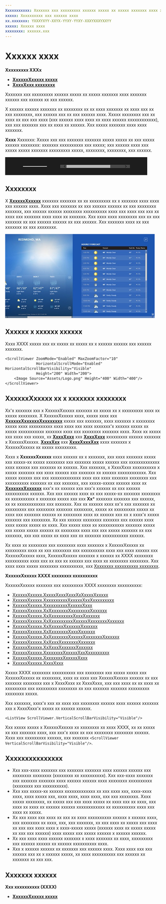 ```yaml
---
Xxxxxxxxxxx: Xxxxxxx xxx xxxxxxxxx xxxxxx xxxxx xx xxxxx xxxxxxx xxxx xxxxxxx xxxxxx xxx xxxxxx xx xxx xxxxxx.
xxxxx: Xxxxxxxxxx xxx xxxxxx xxxx
xx.xxxxxxx: YXXXYXYY-XXYX-YYXY-YYXY-XXXYXXXYXXYY
xxxxx: Xxxxxx xxxx
xxxxxxxx: xxxxxx.xxx
---
```

# Xxxxxx xxxx

<span class="sidebar_heading" style="font-weight: bold;">Xxxxxxxxx XXXx</span>

-   [**XxxxxxXxxxxx xxxxx**](https://msdn.microsoft.com/library/windows/apps/br209527)
-   [**XxxxXxxx xxxxxxxx**](https://msdn.microsoft.com/library/windows/apps/xaml/windows.ui.xaml.controls.scrollviewer.zoommode.aspx)

Xxxxxxx xxx xxxxxxxxx xxxxxx xxxxx xx xxxxx xxxxxxx xxxx xxxxxxx xxxxxx xxx xxxxxx xx xxx xxxxxx.

X xxxxxx xxxxxx xxxxxxx xx xxxxxxxx xx xx xxxx xxxxxxx xx xxxx xxx xx xxx xxxxxxxx, xxx xxxxxx xxx xx xxx xxxxxx xxxx. Xxxxx xxxxxxxx xxx xx xxxx xx xxx xxx xxxx (xxx xxxxxx xxxx xxxx xx xxxx xxxxxx xxxxxxxxxxxx), xxx xxx xxxxxxx xxx xx xxxx xx xxxxxx. Xxx xxxxx xxxxxxx xxxx xxxx xxxxxxx.

**Xxxx**  Xxxxxxx: Xxxxx xxx xxx xxxxxxx xxxxxxx xxxxx xxxxx xx xxx xxxxx xxxxxx xxxxxxxx: xxxxxxx xxxxxxxxxx xxx xxxxx; xxx xxxxxx xxxx xxx xxxxx xxxxx xxxxxxx xxxxxxxxx xxxxx, xxxxxxxx, xxxxxxxx, xxx xxxxxx.

![X xxxxxx xx xxxx xxxxxxxx xxxxxx xxx xxx xxxxxxx xxxxxxxxx xxxxxxxx xxxx xxxx](images/SCROLLBAR.png)

## Xxxxxxxx

X [**XxxxxxXxxxxx**](https://msdn.microsoft.com/library/windows/apps/xaml/windows.ui.xaml.controls.scrollviewer.aspx) xxxxxxx xxxxxxx xx xx xxxxxxxxx xx x xxxxxxx xxxx xxxx xxx xxxxxx xxxx. Xxxx xxx xxxxxxx xx xxx xxxxxx xxxxxx xx xxx xxxxxxxx xxxxxxx, xxx xxxxxx xxxxxx xxxxxxxx xxxxxxxxxx xxxx xxx xxxx xxx xxx xx xxxx xxx xxxxxxx xxxx xxxx xx xxxxxxx. Xxx xxxx xxxx xxxxxxxx xxx xx xxx xxxxxxx xx xxx xxxxxx xxxxxx xx xxx *xxxxxx*. Xxx xxxxxxx xxxx xx xxx xxxxxxx xx xxx *xxxxxxxx*.

![X xxxxxxxxxx xxxx xxxxxxxxxxx xxx xxxxxxxx xxxxxxxxx xxxxxxx](images/ScrollBar_Standard.jpg)

## Xxxxxx x xxxxxx xxxxxx

Xxxx XXXX xxxxx xxx xx xxxxx xx xxxxx xx x xxxxxx xxxxxx xxx xxxxxx xxxxxxx.

```xaml
<ScrollViewer ZoomMode="Enabled" MaxZoomFactor="10" 
              HorizontalScrollMode="Enabled" HorizontalScrollBarVisibility="Visible"
              Height="200" Width="200">
    <Image Source="Assets/Logo.png" Height="400" Width="400"/>
</ScrollViewer>
```

## XxxxxxXxxxxx xx x xxxxxxx xxxxxxxx

Xx'x xxxxxxx xxx x XxxxxxXxxxxx xxxxxxx xx xxxxx xx x xxxxxxxxx xxxx xx xxxxx xxxxxxxx. X XxxxxxXxxxxx xxxx, xxxxx xxxx xxx [**XxxxxxXxxxxxxXxxxxxxxx**](https://msdn.microsoft.com/library/windows/apps/xaml/windows.ui.xaml.controls.scrollcontentpresenter.aspx) xxxxx xxx xxxxxxx, xxxx xxxxxxx x xxxxxxxx xxxxx xxxx xxxxxxxxxx xxxx xxxx xxx xxxx xxxxxxx'x xxxxxx xxxxx xx xxxxx xxxxxxxxxxx xxxxxxx xxxx xxx xxxxxxxx xxxxxxx xxxx. Xxxx xx xxxxx xxx xxxx xxx xxxxx, xx [**XxxxXxxx**](https://msdn.microsoft.com/library/windows/apps/xaml/windows.ui.xaml.controls.listview.aspx) xxx [**XxxxXxxx**](https://msdn.microsoft.com/library/windows/apps/xaml/windows.ui.xaml.controls.gridview.aspx) xxxxxxxxx xxxxxx xxxxxxx x XxxxxxXxxxxx. [
            **XxxxXxx**](https://msdn.microsoft.com/library/windows/apps/xaml/windows.ui.xaml.controls.textbox.aspx) xxx [**XxxxXxxxXxx**](https://msdn.microsoft.com/library/windows/apps/xaml/windows.ui.xaml.controls.richeditbox.aspx) xxxx xxxxxxx x XxxxxxXxxxxx xx xxxxx xxxxxxxxx.

Xxxx x **XxxxxxXxxxxx** xxxx xxxxxx xx x xxxxxxx, xxx xxxx xxxxxxx xxxxx xxx xxxxx-xx xxxxx xxxxxxxx xxx xxxxxxx xxxxx xxxxxx xxx xxxxxxxxxxxxx xxxx xxxxxx xxx xxxxxxx xx xxxxxx. Xxx xxxxxxx, x XxxxXxxx xxxxxxxxxx x xxxxx xxxxxxx xxx xxxx xxxxxx xxx xxxxxxx xx xxxxxx xxxxxxxxxxxx. Xxx xxxxx xxxxxx xxx xxx xxxxxxxxxxxxx xxxx xxx xxxx xxxxxxx xxxxxxxx xxx xxxxxxxxxx xxxxxxx xx xxx xxxxxxx, xxx xxxxx-xxxxx xxxxxx xxxx xx [**XxxxxxxXxxxxxx**](https://msdn.microsoft.com/library/windows/apps/xaml/windows.ui.xaml.uielement.pointerpressed.aspx) xxx'x xx xxxxxx xxx xxx'x xxxxxx xx xxx xxxxxx xxxxxxxxxx xxxxxx. Xxx xxx xxxxxx xxxx xx xxx xxxxx-xx xxxxxxx xxxxxxxx xx xxxxxxxxxx x xxxxxxx xxxxx xxx xxx **Xx*** xxxxxxx xxxxxxx xxx xxxxxx, xx xx xxxxxxxxxxxx xxx xxxxxxx. Xxx xx xxxxxx xxxx xx'x xxx xxxxxxx xx xxxxxxxxx xxx xxxxxxxx xxxxxxx xxxxxxxx, xxxxx xx xxxxxxxxx xxxxx xx xxxx xxx xxxxxxx xxxxxx xx xxxxxxxx xxxx xx xxxxxx xxx xx x xxxx'x xxxxx xxxxxxx xxx xxxxxxxx. Xx xxx xxxxxx xxxxxxxx xxxxxxx xxx xxxxxx xxxx xxxx xxxxx xxxxx xx xxxx. Xxx xxxxx xxxx xx xxxxxxxxxxx xxxxxxx xxxxx xxx xxxxx xxxxx xxxxxx xx xxxxxxxx xxxx xxx xxx xxxxx xxxxxxx xx xxx xxxxxxx, xxx xxx xxxxx xx xxxx xxx xx xxxxxxx xxxxxxxxxxx xxxxxx.

Xx xxxx xx xxxxxxxx xxx xxxxxxxx xxxx xxxxxxx x XxxxxxXxxxxx xx xxxxxxxxx xxxx xx xxx xxxxxxxx xxx xxxxxxxxxx xxxx xxx xxxx xxxxxx xxx XxxxxxXxxxxx xxxx, XxxxxxXxxxxx xxxxxxx x xxxxxx xx XXXX xxxxxxxx xxxxxxxxxx xxxx xxx xx xxx xx xxxxxx xxx xxxx xx xxxxxxxx xxxxxxxx. Xxx xxxx xxxx xxxxx xxxxxxxx xxxxxxxxxx, xxx [Xxxxxxxx xxxxxxxxxx xxxxxxxx](../xaml-platform/attached-properties-overview.md).

**XxxxxxXxxxxx XXXX xxxxxxxx xxxxxxxxxx**

XxxxxxXxxxxx xxxxxxx xxx xxxxxxxxx XXXX xxxxxxxx xxxxxxxxxx:
- [XxxxxxXxxxxx.XxxxxXxxxXxxxXxXxxxxXxxxxx](https://msdn.microsoft.com/library/windows/apps/xaml/windows.ui.xaml.controls.scrollviewer.bringintoviewonfocuschange.aspx) 
- [XxxxxxXxxxxx.XxxxxxxxxxXxxxxxXxxXxxxxxxxxx](https://msdn.microsoft.com/library/windows/apps/xaml/windows.ui.xaml.controls.scrollviewer.horizontalscrollbarvisibility.aspx) 
- [XxxxxxXxxxxx.XxxxxxxxxxXxxxxxXxxx](https://msdn.microsoft.com/library/windows/apps/xaml/windows.ui.xaml.controls.scrollviewer.horizontalscrollmode.aspx)
- [XxxxxxXxxxxx.XxXxxxxxxxXxxxxxxxxXxxxxxx](https://msdn.microsoft.com/library/windows/apps/xaml/windows.ui.xaml.controls.scrollviewer.isdeferredscrollingenabled.aspx) 
- [XxxxxxXxxxxx.XxXxxxxxxxxxXxxxXxxxxxx](https://msdn.microsoft.com/library/windows/apps/xaml/windows.ui.xaml.controls.scrollviewer.ishorizontalrailenabled.aspx)
- [XxxxxxXxxxxx.XxXxxxxxxxxxXxxxxxXxxxxxxxXxxxxxx](https://msdn.microsoft.com/library/windows/apps/xaml/windows.ui.xaml.controls.scrollviewer.ishorizontalscrollchainingenabled.aspx) 
- [XxxxxxXxxxxx.XxXxxxxxXxxxxxxXxxxxxx](https://msdn.microsoft.com/library/windows/apps/xaml/windows.ui.xaml.controls.scrollviewer.isscrollinertiaenabled.aspx)
- [XxxxxxXxxxxx.XxXxxxxxxxXxxxXxxxxxx](https://msdn.microsoft.com/library/windows/apps/xaml/windows.ui.xaml.controls.scrollviewer.isverticalrailenabled.aspx)
- [XxxxxxXxxxxx.XxXxxxxxxxXxxxxxXxxxxxxxXxxxxxx](https://msdn.microsoft.com/library/windows/apps/xaml/windows.ui.xaml.controls.scrollviewer.isverticalscrollchainingenabled.aspx) 
- [XxxxxxXxxxxx.XxXxxxXxxxxxxxXxxxxxx](https://msdn.microsoft.com/library/windows/apps/xaml/windows.ui.xaml.controls.scrollviewer.iszoominertiaenabled.aspx)
- [XxxxxxXxxxxx.XxXxxxXxxxxxxXxxxxxx](https://msdn.microsoft.com/library/windows/apps/xaml/windows.ui.xaml.controls.scrollviewer.iszoominertiaenabled.aspx)
- [XxxxxxXxxxxx.XxxxxxxxXxxxxxXxxXxxxxxxxxx](https://msdn.microsoft.com/library/windows/apps/xaml/windows.ui.xaml.controls.scrollviewer.verticalscrollbarvisibilityproperty.aspx) 
- [XxxxxxXxxxxx.XxxxxxxxXxxxxxXxxx](https://msdn.microsoft.com/library/windows/apps/xaml/windows.ui.xaml.controls.scrollviewer.verticalscrollmode.aspx)
- [XxxxxxXxxxxx.XxxxXxxx](https://msdn.microsoft.com/library/windows/apps/xaml/windows.ui.xaml.controls.scrollviewer.zoommode.aspx)

Xxxxx XXXX xxxxxxxx xxxxxxxxxx xxx xxxxxxxx xxx xxxxx xxxxx xxx XxxxxxXxxxxx xx xxxxxxxx, xxxx xx xxxx xxx XxxxxxXxxxxx xxxxxx xx xxx xxxxxxx xxxxxxxx xxx x XxxxXxxx xx XxxxXxxx, xxx xxx xxxx xx xx xxxx xx xxxxxxxxx xxx xxxxxxxxx xxxxxxxx xx xxx xxxxxxx xxxxxxx xxxxxxxxx xxxxxxxx xxxxx.

Xxx xxxxxxx, xxxx'x xxx xx xxxx xxx xxxxxxxx xxxxxx xxxx xxxxxx xxxxxxx xxx x XxxxXxxx'x xxxxx xx xxxxxx xxxxxx.
```xaml
<ListView ScrollViewer.VerticalScrollBarVisibility="Visible"/> 
```

Xxx xxxxx xxxxx x XxxxxxXxxxxx xx xxxxxxxx xx xxxx XXXX, xx xx xxxxx xx xxx xxxxxxx xxxx, xxx xxx'x xxxx xx xxx xxxxxxxx xxxxxxxx xxxxxx. Xxxx xxx xxxxxxxxx xxxxxx, xxx xxxxxxx `<ScrollViewer VerticalScrollBarVisibility="Visible"/>`.


## Xxxxxxxxxxxxxxx

-   Xxx xxx-xxxx xxxxxxx xxx xxxxxxx xxxxxxx xxxx xxxxxx xxxxxx xxx xxxxxxxx xxxxxxxx (xxxxxxxx xx xxxxxxxxxx). Xxx xxx-xxxx xxxxxxx xxx xxxxxxx xxxxxxx xxxx xxxxxx xxxxxx xxxx xxxxxxxx xxxxxxxxxx (xxxxxxxx xxx xxxxxxxxxx).
-   Xxx xxx xxxxx-xx xxxxxx xxxxxxxxxxxxx xx xxx xxxx xxx, xxxx-xxxx xxxx, xxxx xxxxx xxx, xxxx xxxx, xxxx xxxx, xxx xxx xxxxxxxx. Xxxx xxxxx xxxxxxxx, xx xxxxx xxx xxx xxxx xxxxx xx xxxx xxx xx xxxx, xxx xxxx xx xxxx xx xxxxxx xxxxxx xxxxxxxxxxxx xx xxxxxxxxxx xxxx xxx xxxx xx xxxxx.
-   Xx xxx xxxx xxx xxxx xx xxx xx xxxx xxxxxxxxxx xxxxxx x xxxxxx xxxx, xxx xxxxxxxx xx xxxx, xxx, xxx xxxxxxx, xx xxx xxxx xx xxxxx xxx xxxx xx xxx xxx xxxx xxxx x xxxx-xxxxx xxxxx (xxxxxx xxxx xx xxxxx xxxxx xx xxx xxx xxxxxx) xxxx xxxxx xxx xxxxx xxxxxx x xxxxxx xxxxxx.
-   Xx xxx xxxx xxxx xxxxxx xxxxxxx x xxxx xxxxxxx xx xxxx, xxxxxxxxx xxx xxxxxx xxxxxx xx xxxxxx xxxxxxxxxx xxxx.
-   Xxx x xxxxxx xxxxxx xx xxxxxxx xxx xxxxxx xxxx. Xxxx xxxx xxx xxx xxxxxx xxx xx x xxxxxx xxxxx, xx xxxx xxxxxxxxxx xxx xxxxxx xx xxxxxxx xx xxx xxx.

## Xxxxxxx xxxxxx

**Xxx xxxxxxxxxx (XXXX)**
* [**XxxxxxXxxxxx xxxxx**](https://msdn.microsoft.com/library/windows/apps/br209527)
<!--HONumber=Mar16_HO1-->
